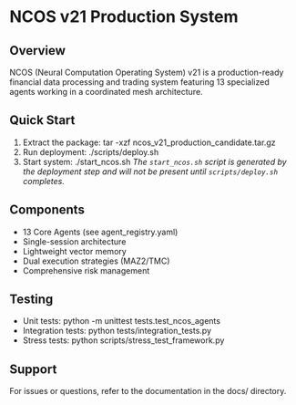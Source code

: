 # NCOS v21 Production System

## Overview
NCOS (Neural Computation Operating System) v21 is a production-ready financial data processing and trading system featuring 13 specialized agents working in a coordinated mesh architecture.

## Quick Start
1. Extract the package: tar -xzf ncos_v21_production_candidate.tar.gz
2. Run deployment: ./scripts/deploy.sh
3. Start system: ./start_ncos.sh
   *The `start_ncos.sh` script is generated by the deployment step and will not be present until `scripts/deploy.sh` completes.*

## Components
- 13 Core Agents (see agent_registry.yaml)
- Single-session architecture
- Lightweight vector memory
- Dual execution strategies (MAZ2/TMC)
- Comprehensive risk management

## Testing
- Unit tests: python -m unittest tests.test_ncos_agents
- Integration tests: python tests/integration_tests.py
- Stress tests: python scripts/stress_test_framework.py

## Support
For issues or questions, refer to the documentation in the docs/ directory.
